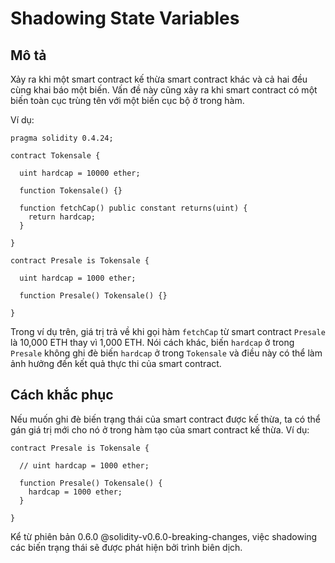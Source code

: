 # Shadowing State Variables

## Mô tả

Xảy ra khi một smart contract kế thừa smart contract khác và cả hai đều cùng khai báo một biến. Vấn đề này cũng xảy ra khi smart contract có một biến toàn cục trùng tên với một biến cục bộ ở trong hàm.

Ví dụ:

```solidity
pragma solidity 0.4.24;

contract Tokensale {
  
  uint hardcap = 10000 ether;

  function Tokensale() {}

  function fetchCap() public constant returns(uint) {
    return hardcap;
  }
  
}

contract Presale is Tokensale {
  
  uint hardcap = 1000 ether;

  function Presale() Tokensale() {}
  
}
```

Trong ví dụ trên, giá trị trả về khi gọi hàm `fetchCap` từ smart contract `Presale` là 10,000 ETH thay vì 1,000 ETH. Nói cách khác, biến `hardcap` ở trong `Presale` không ghi đè biến `hardcap` ở trong `Tokensale` và điều này có thể làm ảnh hưởng đến kết quả thực thi của smart contract.

## Cách khắc phục

Nếu muốn ghi đè biến trạng thái của smart contract được kế thừa, ta có thể gán giá trị mới cho nó ở trong hàm tạo của smart contract kế thừa. Ví dụ:

```solidity
contract Presale is Tokensale {
  
  // uint hardcap = 1000 ether;
  
  function Presale() Tokensale() {
    hardcap = 1000 ether;
  }
  
}
```

Kể từ phiên bản 0.6.0 @solidity-v0.6.0-breaking-changes, việc shadowing các biến trạng thái sẽ được phát hiện bởi trình biên dịch.

